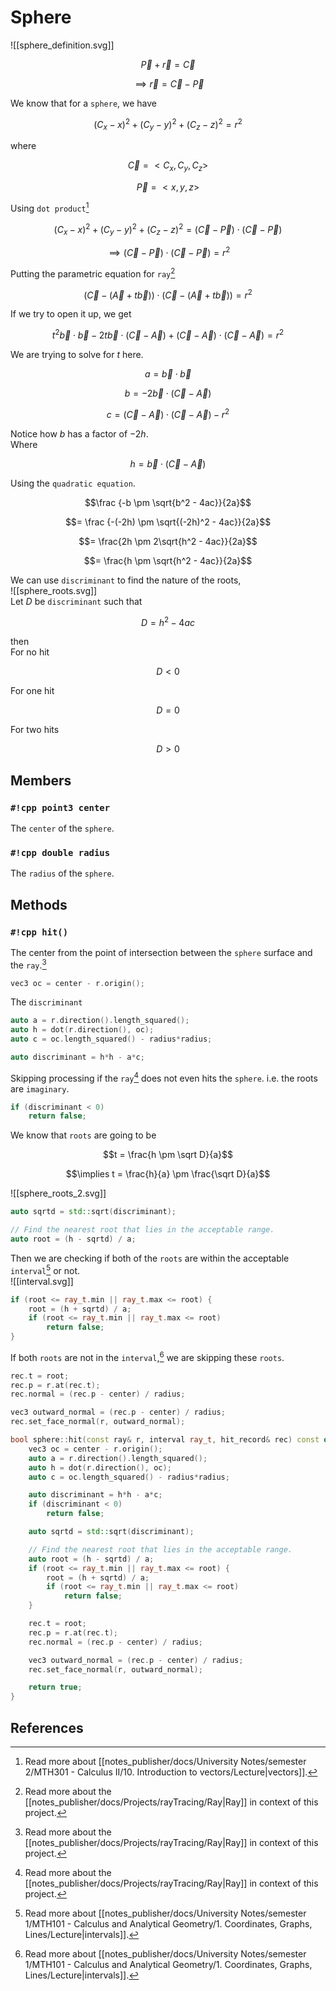 # Sphere

![[sphere_definition.svg]]  

$$\vec P + \vec r = \vec C$$

$$\implies \vec r = \vec C - \vec P$$

We know that for a `sphere`, we have

$$(C_x - x)^2 + (C_y - y)^2 + (C_z - z)^2 = r^2$$

where  

$$\vec C = <C_x, C_y, C_z>$$

$$\vec P = <x, y, z>$$

Using `dot product`[^1]

$$(C_x - x)^2 + (C_y - y)^2 + (C_z - z)^2 = (\vec C - \vec P) \cdot (\vec C - \vec P)$$

$$\implies  (\vec C - \vec P) \cdot (\vec C - \vec P) = r^2$$

Putting the parametric equation for `ray`[^2]  

$$(\vec C - (\vec A + t \vec b)) \cdot (\vec C - (\vec A + t \vec b)) = r^2$$

If we try to open it up, we get  

$$t^2 \vec b \cdot \vec b - 2t \vec b \cdot (\vec C - \vec A) + (\vec C - \vec A) \cdot (\vec C - \vec A) = r^2$$

We are trying to solve for $t$ here.  

$$a = \vec b \cdot \vec b$$

$$b = -2 \vec b \cdot (\vec C - \vec A)$$

$$c = (\vec C - \vec A) \cdot (\vec C - \vec A) - r^2$$

Notice how $b$ has a factor of $-2h$.  
Where  

$$h = \vec b \cdot (\vec C - \vec A)$$

Using the `quadratic equation`.  

$$\frac {-b \pm \sqrt{b^2 - 4ac}}{2a}$$

$$= \frac {-(-2h) \pm \sqrt{(-2h)^2 - 4ac}}{2a}$$

$$= \frac{2h \pm 2\sqrt{h^2 - 4ac}}{2a}$$

$$= \frac{h \pm \sqrt{h^2 - 4ac}}{2a}$$

We can use `discriminant` to find the nature of the roots,  
![[sphere_roots.svg]]  
Let $D$ be `discriminant` such that  

$$D = h^2 - 4ac$$

then  
For no hit  

$$D < 0$$

For one hit  

$$D = 0$$

For two hits  

$$D > 0$$

## Members

### `#!cpp point3 center`

The `center` of the `sphere`.

### `#!cpp double radius`

The `radius` of the `sphere`.

## Methods

### `#!cpp hit()`

The center from the point of intersection between the `sphere` surface and the `ray`.[^2]

```cpp
vec3 oc = center - r.origin();
```

The `discriminant`

```cpp
auto a = r.direction().length_squared();
auto h = dot(r.direction(), oc);
auto c = oc.length_squared() - radius*radius;

auto discriminant = h*h - a*c;
```

Skipping processing if the `ray`[^2] does not even hits the `sphere`. i.e. the roots are `imaginary`.

```cpp
if (discriminant < 0)
	return false;
```

We know that `roots` are going to be  

$$t = \frac{h \pm \sqrt D}{a}$$

$$\implies t = \frac{h}{a} \pm \frac{\sqrt D}{a}$$

![[sphere_roots_2.svg]]

```cpp
auto sqrtd = std::sqrt(discriminant);

// Find the nearest root that lies in the acceptable range.
auto root = (h - sqrtd) / a;
```

Then we are checking if both of the `roots` are within the acceptable `interval`[^3] or not.  
![[interval.svg]]

```cpp
if (root <= ray_t.min || ray_t.max <= root) {
	root = (h + sqrtd) / a;
	if (root <= ray_t.min || ray_t.max <= root)
		return false;
}
```

If both `roots` are not in the `interval`,[^3] we are skipping these `roots`.

```cpp
rec.t = root;
rec.p = r.at(rec.t);
rec.normal = (rec.p - center) / radius;

vec3 outward_normal = (rec.p - center) / radius;
rec.set_face_normal(r, outward_normal);
```

```cpp
bool sphere::hit(const ray& r, interval ray_t, hit_record& rec) const override {
	vec3 oc = center - r.origin();
	auto a = r.direction().length_squared();
	auto h = dot(r.direction(), oc);
	auto c = oc.length_squared() - radius*radius;

	auto discriminant = h*h - a*c;
	if (discriminant < 0)
		return false;

	auto sqrtd = std::sqrt(discriminant);

	// Find the nearest root that lies in the acceptable range.
	auto root = (h - sqrtd) / a;
	if (root <= ray_t.min || ray_t.max <= root) {
		root = (h + sqrtd) / a;
		if (root <= ray_t.min || ray_t.max <= root)
			return false;
	}

	rec.t = root;
	rec.p = r.at(rec.t);
	rec.normal = (rec.p - center) / radius;

	vec3 outward_normal = (rec.p - center) / radius;
	rec.set_face_normal(r, outward_normal);

	return true;
}
```

## References

[^1]: Read more about [[notes_publisher/docs/University Notes/semester 2/MTH301 - Calculus II/10. Introduction to vectors/Lecture|vectors]].
[^2]: Read more about the [[notes_publisher/docs/Projects/rayTracing/Ray|Ray]] in context of this project.
[^3]: Read more about [[notes_publisher/docs/University Notes/semester 1/MTH101 - Calculus and Analytical Geometry/1. Coordinates, Graphs, Lines/Lecture|intervals]].